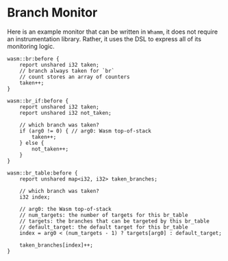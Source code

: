 # Branch Monitor #

Here is an example monitor that can be written in `Whamm`, it does not require an instrumentation library.
Rather, it uses the DSL to express all of its monitoring logic.

```
wasm::br:before {
    report unshared i32 taken;
    // branch always taken for `br`
    // count stores an array of counters
    taken++;
}

wasm::br_if:before {
    report unshared i32 taken;
    report unshared i32 not_taken;
    
    // which branch was taken?
    if (arg0 != 0) { // arg0: Wasm top-of-stack
        taken++;
    } else {
        not_taken++;
    }
}

wasm::br_table:before {
    report unshared map<i32, i32> taken_branches;
    
    // which branch was taken?
    i32 index;
    
    // arg0: the Wasm top-of-stack
    // num_targets: the number of targets for this br_table
    // targets: the branches that can be targeted by this br_table
    // default_target: the default target for this br_table
    index = arg0 < (num_targets - 1) ? targets[arg0] : default_target;
    
    taken_branches[index]++;
}
```
